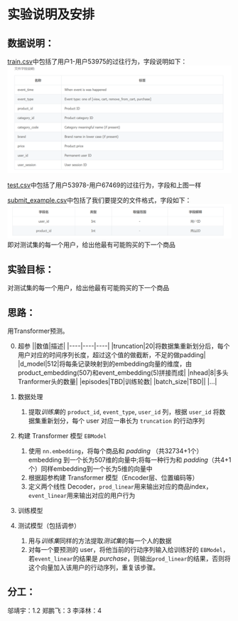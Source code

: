 # 实验说明及安排
## 数据说明：
[train.csv](./train.csv)中包括了用户1-用户53975的过往行为，字段说明如下：
![数据集字段说明](./field.png)

[test.csv](./test.csv)中包括了用户53978-用户67469的过往行为，字段和上图一样

[submit_example.csv](./submit_example.csv)中包括了我们要提交的文件格式，字段如下：
![提交字段说明](./field-submit.png)
即对测试集的每一个用户，给出他最有可能购买的下一个商品

## 实验目标：
对测试集的每一个用户，给出他最有可能购买的下一个商品

## 思路：
用Transformer预测。

0. 超参
    ||数值|描述|
    |----|----|----|
    |truncation|20|将数据集重新划分后，每个用户对应的时间序列长度，超过这个值的做截断，不足的做padding|
    |d_model|512|将每条记录映射到的embedding向量的维度，由product_embedding(507)和event_embedding(5)拼接而成|
    |nhead|8|多头Tranformer头的数量|
    |episodes|TBD|训练轮数|
    |batch_size|TBD||
    |...|

1. 数据处理
    1. 提取*训练集*的 `product_id`, `event_type`, `user_id` 列，根据 `user_id` 将数据集重新划分，每个 user 对应一串长为 `truncation` 的行动序列
2. 构建 Transformer 模型 `EBModel`
    1. 使用 `nn.embedding`，将每个商品和 *padding* （共32734+1个）embedding 到一个长为507维的向量中;将每一种行为和 *padding*（共4+1个）同样embedding到一个长为5维的向量中
    2. 根据超参构建 Transformer 模型（Encoder层、位置编码等）
    3. 定义两个线性 Decoder，`prod_linear`用来输出对应的商品index，`event_linear`用来输出对应的用户行为
3. 训练模型
4. 测试模型（包括调参）
    1. 用与*训练集*同样的方法提取*测试集*的每一个人的数据
    2. 对每一个要预测的 user，将他当前的行动序列输入给训练好的 `EBModel`，若`event_linear`的结果是 *purchase*，则输出`prod_linear`的结果，否则将这个向量加入该用户的行动序列，重复该步骤。

## 分工：
邬靖宇：1.2
郑鹏飞：3
李泽林：4
